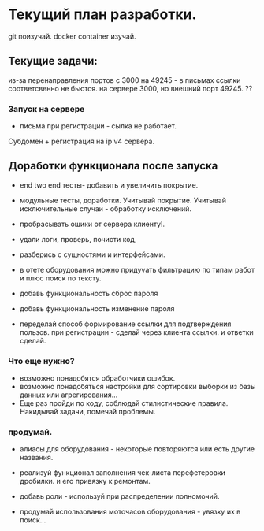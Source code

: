 # Текущий план разработки.

git поизучай.
docker container изучай.




## Текущие задачи:
из-за перенаправления портов с 3000 на 49245 - в письмах ссылки соответсвенно не бьются. 
на сервере 3000, но внешний порт 49245. ??






### Запуск на сервере

* письма при регистрации - сылка не работает.


Субдомен + регистрация на ip v4 сервера.




## Доработки функционала после запуска

* end two end тесты- добавить и увеличить покрытие.
* модульные тесты, доработки. Учитывай покрытие. Учитывай исключительные случаи - обработку исключений.


* пробрасывать ошики от сервера клиенту!.
* удали логи, проверь, почисти код, 
* разберись с сущностями и интерфейсами.
* в отете оборудования можно придуvать фильтрацию по типам работ и плюс поиск по тексту.
* добавь функциональность сброс пароля
* добавь функциональность изменение пароля


* переделай способ формирование ссылки для подтверждения пользов. при регистрации - сделай через клиента ссылки. и ответки сделай.

### Что еще нужно?
* возможно понадобятся обработчики ошибок.
* возможно понадобяться настройки для сортировки выборки из базы данных или агрегирования...
* Еще раз пройди по коду, соблюдай стилистические правила. Накидывай задачи, помечай проблемы.



### продумай.
* алиасы для оборудования - некоторые повторяются или есть другие названия.

* реализуй функционал заполнения чек-листа перефетеровки дробилки. и его привязку к ремонтам.


* добавь роли - используй при распределении полномочий.
* продумай использования моточасов оборудования - увязку их в поиск... 
